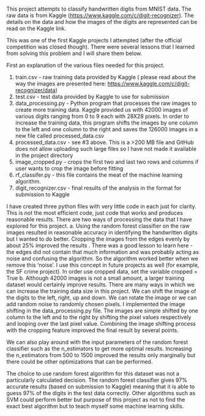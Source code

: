 This project attempts to classify handwritten digits from MNIST data. The raw data is from Kaggle (https://www.kaggle.com/c/digit-recognizer). The details on the data and how the images of the digits are represented can be read on the Kaggle link.

This was one of the first Kaggle projects I attempted (after the official competition was closed though). There were several lessons that I learned from solving this problem and I will share them below.

First an explanation of the various files needed for this project.
1. train.csv - raw training data provided by Kaggle ( please read about the way the images are presented here: https://www.kaggle.com/c/digit-recognizer/data)
2. test.csv - test data provided by Kaggle to use for submission
3. data_processing.py - Python program that processes the raw images to create more training data. Kaggle provided us with 42000 images of various digits ranging from 0 to 9 each with 28X28 pixels. In order to increase the training data, this program shifts the images by one column to the left and one column to the right and saves the 126000 images in a new file called processed_data.csv
4. processed_data.csv - see #3 above. This is a >200 MB file and GitHub does not allow uploading such large files so I have not made it available in the project directory
5. image_cropped.py - crops the first two and last two rows and columns if user wants to crop the image before fitting
6. rf_classifer.py - this file contains the meat of the machine learning algorithm.
7. digit_recognizer.csv - final results of the analysis in the format for submission to Kaggle

I have created three python files with very little code in each just for clarity. This is not the most efficient code, just code that works and produces reasonable results.
There are two ways of processing the data that I have explored for this project.
a. Using the random forest classifier on the raw images resulted in reasonable accuracy in identifying the handwritten digits but I wanted to do better. Cropping the images from the edges evenly by about 25% improved the results . There was a good lesson to learn here - the edges did not contain that much information and was probably acting as noise and confusing the algorithm. So the algorithm worked better when we remove this ‘noise’. I use this concept in future projects as well (for example, the SF crime project). In order use cropped data, set the variable cropped = True
b. Although 42000 images is not a small amount, a larger training dataset would certainly improve results. There are many ways in which we can increase the training data size in this project. We can shift the image of the digits to the left, right, up and down. We can rotate the image or we can add random noise to randomly chosen pixels. I implemented the image shifting in the data_processing.py file. The images are simple shifted by one column to the left and to the right by shifting the pixel values respectively and looping over the last pixel value. 
Combining the image shifting process with the cropping feature improved the final result by several points.

We can also play around with the input parameters of the random forest classifier such as the n_estimators to get more optimal results. Increasing the n_estimators from 500 to 1500 improved the results only marginally but there could be other optimizations that can be performed. 

The choice to use random forest algorithm for this dataset was not a particularly calculated decision. The random forest classifier gives 97% accurate results (based on submission to Kaggle) meaning that it is able to guess 97% of the digits in the test data correctly. Other algorithms such as SVM could perform better but purpose of this project as not to find the exact best algorithm but to teach myself some machine learning skills.
